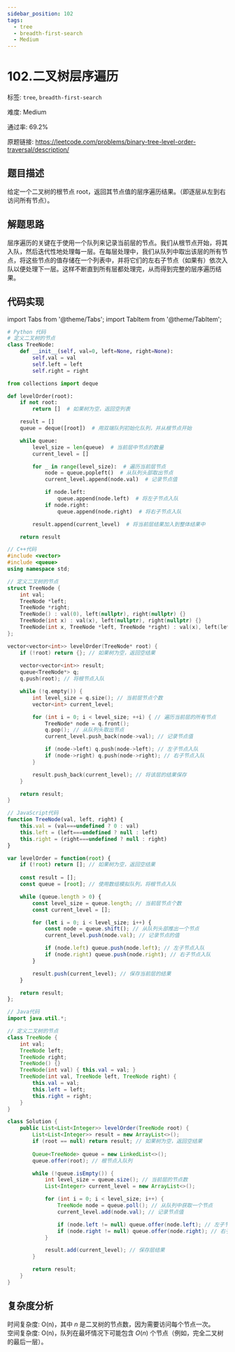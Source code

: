 ```yaml
---
sidebar_position: 102
tags:
  - tree
  - breadth-first-search
  - Medium
---
```


# 102.二叉树层序遍历

标签: `tree`, `breadth-first-search`

难度: Medium

通过率: 69.2%

原题链接: https://leetcode.com/problems/binary-tree-level-order-traversal/description/

## 题目描述
给定一个二叉树的根节点 root，返回其节点值的层序遍历结果。（即逐层从左到右访问所有节点）。

## 解题思路
层序遍历的关键在于使用一个队列来记录当前层的节点。我们从根节点开始，将其入队，然后迭代性地处理每一层。在每层处理中，我们从队列中取出该层的所有节点，将这些节点的值存储在一个列表中，并将它们的左右子节点（如果有）依次入队以便处理下一层。这样不断直到所有层都处理完，从而得到完整的层序遍历结果。

## 代码实现
import Tabs from '@theme/Tabs';
import TabItem from '@theme/TabItem';

<Tabs>
<TabItem value="python" label="Python">

```python
# Python 代码
# 定义二叉树的节点
class TreeNode:
    def __init__(self, val=0, left=None, right=None):
        self.val = val
        self.left = left
        self.right = right

from collections import deque

def levelOrder(root):
    if not root:
        return []  # 如果树为空，返回空列表

    result = []
    queue = deque([root])  # 用双端队列初始化队列，并从根节点开始

    while queue:
        level_size = len(queue)  # 当前层中节点的数量
        current_level = []

        for _ in range(level_size):  # 遍历当前层节点
            node = queue.popleft()  # 从队列头部取出节点
            current_level.append(node.val)  # 记录节点值

            if node.left:
                queue.append(node.left)  # 将左子节点入队
            if node.right:
                queue.append(node.right)  # 将右子节点入队

        result.append(current_level)  # 将当前层结果加入到整体结果中

    return result
```

</TabItem>
<TabItem value="cpp" label="C++">

```cpp
// C++代码
#include <vector>
#include <queue>
using namespace std;

// 定义二叉树的节点
struct TreeNode {
    int val;
    TreeNode *left;
    TreeNode *right;
    TreeNode() : val(0), left(nullptr), right(nullptr) {}
    TreeNode(int x) : val(x), left(nullptr), right(nullptr) {}
    TreeNode(int x, TreeNode *left, TreeNode *right) : val(x), left(left), right(right) {}
};

vector<vector<int>> levelOrder(TreeNode* root) {
    if (!root) return {}; // 如果树为空，返回空结果
    
    vector<vector<int>> result;
    queue<TreeNode*> q;
    q.push(root); // 将根节点入队

    while (!q.empty()) {
        int level_size = q.size(); // 当前层节点个数
        vector<int> current_level;

        for (int i = 0; i < level_size; ++i) { // 遍历当前层的所有节点
            TreeNode* node = q.front();
            q.pop(); // 从队列头取出节点
            current_level.push_back(node->val); // 记录节点值

            if (node->left) q.push(node->left); // 左子节点入队
            if (node->right) q.push(node->right); // 右子节点入队
        }

        result.push_back(current_level); // 将该层的结果保存
    }

    return result;
}
```

</TabItem>
<TabItem value="javascript" label="JavaScript">

```javascript
// JavaScript代码
function TreeNode(val, left, right) {
    this.val = (val===undefined ? 0 : val)
    this.left = (left===undefined ? null : left)
    this.right = (right===undefined ? null : right)
}

var levelOrder = function(root) {
    if (!root) return []; // 如果树为空，返回空结果
    
    const result = [];
    const queue = [root]; // 使用数组模拟队列，将根节点入队

    while (queue.length > 0) {
        const level_size = queue.length; // 当前层节点个数
        const current_level = [];

        for (let i = 0; i < level_size; i++) {
            const node = queue.shift(); // 从队列头部推出一个节点
            current_level.push(node.val); // 记录节点的值

            if (node.left) queue.push(node.left); // 左子节点入队
            if (node.right) queue.push(node.right); // 右子节点入队
        }

        result.push(current_level); // 保存当前层的结果
    }

    return result;
};
```

</TabItem>
<TabItem value="java" label="Java">

```java
// Java代码
import java.util.*;

// 定义二叉树的节点
class TreeNode {
    int val;
    TreeNode left;
    TreeNode right;
    TreeNode() {}
    TreeNode(int val) { this.val = val; }
    TreeNode(int val, TreeNode left, TreeNode right) {
        this.val = val;
        this.left = left;
        this.right = right;
    }
}

class Solution {
    public List<List<Integer>> levelOrder(TreeNode root) {
        List<List<Integer>> result = new ArrayList<>();
        if (root == null) return result; // 如果树为空，返回空结果
        
        Queue<TreeNode> queue = new LinkedList<>();
        queue.offer(root); // 根节点入队列

        while (!queue.isEmpty()) {
            int level_size = queue.size(); // 当前层的节点数
            List<Integer> current_level = new ArrayList<>();

            for (int i = 0; i < level_size; i++) {
                TreeNode node = queue.poll(); // 从队列中获取一个节点
                current_level.add(node.val); // 记录节点值

                if (node.left != null) queue.offer(node.left); // 左子节点入队
                if (node.right != null) queue.offer(node.right); // 右子节点入队
            }

            result.add(current_level); // 保存层结果
        }

        return result;
    }
}
```

</TabItem>
</Tabs>

## 复杂度分析
时间复杂度: O(n)，其中 $n$ 是二叉树的节点数，因为需要访问每个节点一次。  
空间复杂度: O(n)，队列在最坏情况下可能包含 $O(n)$ 个节点（例如，完全二叉树的最后一层）。
